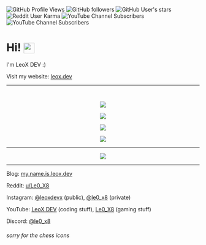 ![GitHub Profile Views](https://komarev.com/ghpvc/?username=Le0X8&style=for-the-badge&label=views)
![GitHub followers](https://img.shields.io/github/followers/Le0X8?style=for-the-badge&logo=github&label=followers&logoColor=white)
![GitHub User's stars](https://img.shields.io/github/stars/Le0X8?style=for-the-badge&logo=github&label=stars&logoColor=white)
![Reddit User Karma](https://img.shields.io/reddit/user-karma/combined/Le0_X8?style=for-the-badge&logo=reddit&label=karma&logoColor=white)
![YouTube Channel Subscribers](https://img.shields.io/youtube/channel/subscribers/UCxQr6aWk-oqXDk3Q8ciDcoQ?style=for-the-badge&logo=youtube&label=subs%20(1)&logoColor=white)
![YouTube Channel Subscribers](https://img.shields.io/youtube/channel/subscribers/UC_lJq0mAgMytaLX7mgqUtSw?style=for-the-badge&logo=youtube&label=subs%20(2)&logoColor=white)

# Hi! <img src="https://cdn.le0x8.de/chess/icons/book" style="height: 1em; transform: translateY(0.2em);" />

I'm LeoX DEV :) <img src="https://cdn.le0x8.de/chess/icons/good" style="height: 1em; transform: translateY(0.2em);" />

Visit my website: [leox.dev](https://leox.dev/) <img src="https://cdn.le0x8.de/chess/icons/excellent" style="height: 1em; transform: translateY(0.2em);" />

---

<p align="right">
    <img src="https://cdn.le0x8.de/chess/icons/brilliant" style="height: 1em; transform: translateY(0.2em);" />
</p>

<p align="center">
    <a href="https://github.com/Le0X8#user-activity-overview"><picture>
        <source srcset="https://github-readme-stats.vercel.app/api?username=Le0X8&show_icons=true&theme=transparent&border_radius=0&hide_border=true&title_color=108c92&text_color=108c92&icon_color=0e7c80&hide_title=true&show=discussions_started,prs_merged_percentage" media="(prefers-color-scheme: dark)" />
        <source srcset="https://github-readme-stats.vercel.app/api?username=Le0X8&show_icons=true&theme=transparent&border_radius=0&hide_border=true&title_color=108c92&text_color=0c686c&icon_color=0e7c80&hide_title=true&show=discussions_started,prs_merged_percentage" media="(prefers-color-scheme: light), (prefers-color-scheme: no-preference)" />
        <img src="https://github-readme-stats.vercel.app/api?username=Le0X8&show_icons=true&theme=transparent&border_radius=0&hide_border=true&title_color=108c92&text_color=0c686c&icon_color=0e7c80&hide_title=true&show=discussions_started,prs_merged_percentage&bg_color=ffffff" />
    </picture></a>
</p>
<p align="center">
    <a href="https://github.com/Le0X8?tab=repositories"><picture>
        <source srcset="https://github-readme-stats.vercel.app/api/top-langs/?username=Le0X8&size_weight=0.5&count_weight=0.5&langs_count=8&theme=transparent&border_radius=0&hide_border=true&title_color=108c92&text_color=108c92" media="(prefers-color-scheme: dark)" />
        <source srcset="https://github-readme-stats.vercel.app/api/top-langs/?username=Le0X8&size_weight=0.5&count_weight=0.5&langs_count=8&theme=transparent&border_radius=0&hide_border=true&title_color=108c92&text_color=0c686c" media="(prefers-color-scheme: light), (prefers-color-scheme: no-preference)" />
        <img src="https://github-readme-stats.vercel.app/api/top-langs/?username=Le0X8&size_weight=0.5&count_weight=0.5&langs_count=8&theme=transparent&border_radius=0&hide_border=true&title_color=108c92&text_color=0c686c&bg_color=ffffff">
    </picture></a>
</p>
<p align="center">
    <a href="https://github.com/Le0X8#user-activity-overview"><img src="https://github-readme-streak-stats.herokuapp.com/?user=Le0X8&theme=transparent&hide_border=true&border_radius=0&date_format=j.m.Y&stroke=0e7c80&ring=108c92&fire=0e7c80&currStreakNum=0e7c80&sideNums=0e7c80&currStreakLabel=108c92&sideLabels=108c92&dates=0c686c"></a>
</p>
<p align="center">
    <a href="https://wakatime.com/@Le0_X8"><picture>
        <source srcset="https://github-readme-stats.vercel.app/api/wakatime?username=Le0_X8&langs_count=8&theme=transparent&border_radius=0&hide_border=true&title_color=108c92&text_color=0e7c80&custom_title=Coding%20Time&hide=other" media="(prefers-color-scheme: dark)" />
        <source srcset="https://github-readme-stats.vercel.app/api/wakatime?username=Le0_X8&langs_count=8&theme=transparent&border_radius=0&hide_border=true&title_color=108c92&text_color=0c686c&custom_title=Coding%20Time&hide=other" media="(prefers-color-scheme: light), (prefers-color-scheme: no-preference)" />
        <img src="https://github-readme-stats.vercel.app/api/wakatime?username=Le0_X8&langs_count=8&theme=transparent&border_radius=0&hide_border=true&title_color=108c92&text_color=0c686c&custom_title=Coding%20Time&hide=other&bg_color=ffffff">
    </picture></a>
</p>

---

<p align="center">
    <a href="https://github.com/Le0X8/additional-readme-stats"><picture>
        <source srcset="https://armstats.leox.dev/spotify/recents?username=ji431f2ja6vyczqq0eatna6jb&theme=transparent&border_radius=0&hide_border=true&title_color=108c92&text_color=0e7c80&custom_title=Recently%20heared%20tracks" media="(prefers-color-scheme: dark)" />
        <source srcset="https://armstats.leox.dev/spotify/recents?username=ji431f2ja6vyczqq0eatna6jb&theme=transparent&border_radius=0&hide_border=true&title_color=108c92&text_color=0c686c&custom_title=Recently%20heared%20tracks" media="(prefers-color-scheme: light), (prefers-color-scheme: no-preference)" />
        <img src="https://armstats.leox.dev/spotify/recents?username=ji431f2ja6vyczqq0eatna6jb&theme=transparent&border_radius=0&hide_border=true&title_color=108c92&text_color=0c686c&custom_title=Recently%20heared%20tracks&bg_color=ffffff">
    </picture></a>
</p>

---

Blog: [my.name.is.leox.dev](https://my.name.is.leox.dev/) <img src="https://cdn.le0x8.de/chess/icons/best" style="height: 1em; transform: translateY(0.2em);" />

Reddit: [u/Le0_X8](https://www.reddit.com/u/Le0_X8) <img src="https://cdn.le0x8.de/chess/icons/mistake" style="height: 1em; transform: translateY(0.2em);" />

Instagram: [@leoxdevx](https://www.instagram.com/leoxdevx/) (public), [@le0_x8](https://www.instagram.com/le0_x8/) (private) <img src="https://cdn.le0x8.de/chess/icons/good" style="height: 1em; transform: translateY(0.2em);" />

YouTube: [LeoX DEV](https://www.youtube.com/@leoxdevx) (coding stuff), [Le0_X8](https://www.youtube.com/@le0x8) (gaming stuff) <img src="https://cdn.le0x8.de/chess/icons/great_find" style="height: 1em; transform: translateY(0.2em);" />

Discord: [@le0_x8](https://discord.com/channels/@me/le0_x8/) <img src="https://cdn.le0x8.de/chess/icons/blunder" style="height: 1em; transform: translateY(0.2em);" />

###### sorry for the chess icons <img src="https://cdn.le0x8.de/chess/icons/incorrect" style="height: 1em; transform: translateY(0.2em);" />

